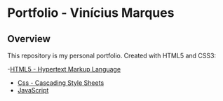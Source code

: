 # Portfolio - Vinícius Marques

## Overview

This repository is my personal portfolio. Created with HTML5 and CSS3:

-[HTML5 - Hypertext Markup Language](https://developer.mozilla.org/pt-BR/docs/Web/HTML)
- [Css - Cascading Style Sheets](https://developer.mozilla.org/pt-BR/docs/Web/CSS/)
- [JavaScript](https://www.javascript.com/)